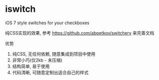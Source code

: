 # iswitch
iOS 7 style switches for your checkboxes

纯CSS实现的效果, 参考 https://github.com/abpetkov/switchery 来完善文档


优势
1. 纯CSS, 无任何依赖, 随意集成到项目中使用
2. 非常小巧(仅2kb - 未压缩)
3. 结构简单, 易于使用
4. 代码清晰, 可随意定制出适合自己的样式
